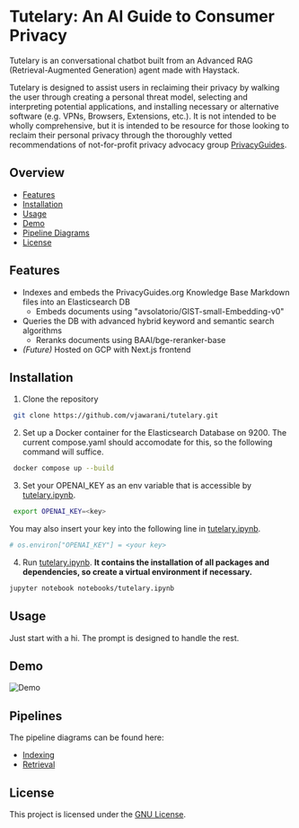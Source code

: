 # Tutelary: An AI Guide to Consumer Privacy

Tutelary is an conversational chatbot built from an Advanced RAG (Retrieval-Augmented Generation) agent made with Haystack.

Tutelary is designed to assist users in reclaiming their privacy by walking the user through creating a personal threat model, selecting and interpreting potential applications, and installing necessary or alternative software (e.g. VPNs, Browsers, Extensions, etc.). It is not intended to be wholly comprehensive, but it is intended to be resource for those looking to reclaim their personal privacy through the thoroughly vetted recommendations of not-for-profit privacy advocacy group [PrivacyGuides](PrivacyGuides.org).

## Overview

- [Features](#Features)
- [Installation](#Installation)
- [Usage](#Usage)
- [Demo](#Demo)
- [Pipeline Diagrams](#Pipelines)
- [License](#License)

## Features

- Indexes and embeds the PrivacyGuides.org Knowledge Base Markdown files into an Elasticsearch DB
  - Embeds documents using "avsolatorio/GIST-small-Embedding-v0"
- Queries the DB with advanced hybrid keyword and semantic search algorithms
  - Reranks documents using BAAI/bge-reranker-base
- _(Future)_ Hosted on GCP with Next.js frontend

## Installation

1. Clone the repository

```zsh
 git clone https://github.com/vjawarani/tutelary.git
```

2. Set up a Docker container for the Elasticsearch Database on 9200. The current compose.yaml should accomodate for this, so the following command will suffice.

```zsh
 docker compose up --build
```

3. Set your OPENAI_KEY as an env variable that is accessible by [tutelary.ipynb](notebooks/tutelary.ipynb).
```zsh
 export OPENAI_KEY=<key>
 ```

You may also insert your key into the following line in [tutelary.ipynb](notebooks/tutelary.ipynb).
```python
# os.environ["OPENAI_KEY"] = <your key>
```

4. Run [tutelary.ipynb](notebooks/tutelary.ipynb). **It contains the installation of all packages and dependencies, so create a virtual environment if necessary.**

```zsh
jupyter notebook notebooks/tutelary.ipynb
```

## Usage

Just start with a hi. The prompt is designed to handle the rest.

## Demo

![Demo](notebooks/imgs/demo.gif "Demo")

## Pipelines

The pipeline diagrams can be found here:
- [Indexing](notebooks/imgs/indexing.png "Indexing")
- [Retrieval](notebooks/imgs/rag.png "Retrieval")

## License

This project is licensed under the [GNU License](https://www.gnu.org/licenses/gpl-3.0.en.html).
